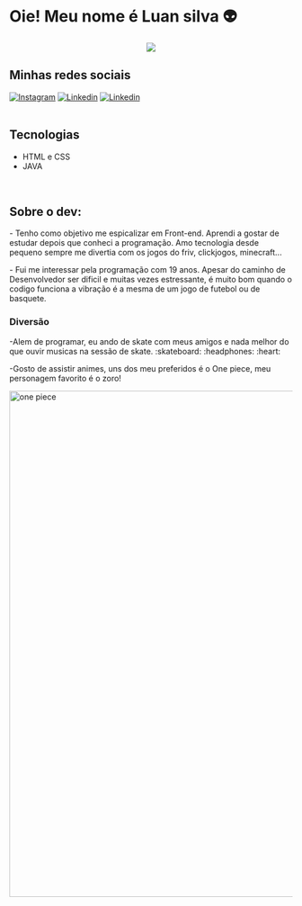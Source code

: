 
# Oie! Meu nome é Luan silva 👽  

<div>
  <div style="text-align:center; margin-bottom:20px">
    <img src="https://github-readme-stats.vercel.app/api?username=Luaanslv&show_icons=true&title_color=ffffff&icon_color=34abeb&text_color=daf7dc&bg_color=151515"/>
  </div>
</div>


## Minhas redes sociais

[![Instagram](https://img.shields.io/badge/Instagram-E4405F?style=for-the-badge&logo=instagram&logoColor=white)](https://www.instagram.com/luaan.dev/)
[![Linkedin](https://img.shields.io/badge/LinkedIn-0077B5?style=for-the-badge&logo=linkedin&logoColor=white)](https://www.linkedin.com/in/luan-da-silva-7b08aa216/)
[![Linkedin](https://img.shields.io/badge/Discord-0077B5?style=for-the-badge&logo=discord&logoColor=white)](https://discord.com/users/#1417)
<br>
<br>


## Tecnologias
- HTML e CSS
- JAVA
</div>
</br>

## Sobre o dev:

<p>- Tenho como objetivo me espicalizar em Front-end.  Aprendi a gostar de estudar depois que conheci a programação. Amo tecnologia desde pequeno sempre me divertia com os jogos do friv, clickjogos, minecraft...</p>
<p>- Fui me interessar pela programação com 19 anos. Apesar do caminho de Desenvolvedor ser dificil e muitas vezes estressante, é muito bom quando o codigo funciona a vibração é a mesma de um jogo de futebol ou de basquete.</p>

### Diversão
   <p>-Alem de programar, eu ando de skate com meus amigos e nada melhor do que ouvir musicas na sessão de skate. :skateboard: :headphones: :heart: </p>
   <p>-Gosto de assistir animes, uns dos meu preferidos é o One piece, meu personagem favorito é o zoro!</p>
   <p><img src="https://i.redd.it/dugp7t2x67631.gif" alt="one piece" width="900" align="center"></p>


